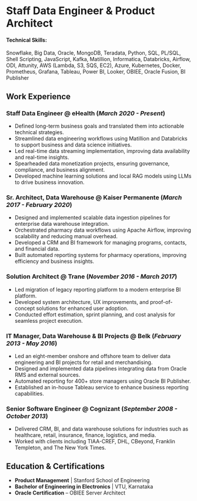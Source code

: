 # Staff Data Engineer & Product Architect  

#### **Technical Skills:**  
Snowflake, Big Data, Oracle, MongoDB, Teradata, Python, SQL, PL/SQL, Shell Scripting, JavaScript, Kafka, Matillion, Informatica, Databricks, Airflow, ODI, Attunity, AWS (Lambda, S3, SQS, EC2), Azure, Kubernetes, Docker, Prometheus, Grafana, Tableau, Power BI, Looker, OBIEE, Oracle Fusion, BI Publisher  

## **Work Experience**  

### **Staff Data Engineer @ eHealth** (_March 2020 - Present_)  
- Defined long-term business goals and translated them into actionable technical strategies.  
- Streamlined data engineering workflows using Matillion and Databricks to support business and data science initiatives.  
- Led real-time data streaming implementation, improving data availability and real-time insights.  
- Spearheaded data monetization projects, ensuring governance, compliance, and business alignment.  
- Developed machine learning solutions and local RAG models using LLMs to drive business innovation.  

### **Sr. Architect, Data Warehouse @ Kaiser Permanente** (_March 2017 - February 2020_)  
- Designed and implemented scalable data ingestion pipelines for enterprise data warehouse integration.  
- Orchestrated pharmacy data workflows using Apache Airflow, improving scalability and reducing manual overhead.  
- Developed a CRM and BI framework for managing programs, contacts, and financial data.  
- Built automated reporting systems for pharmacy operations, improving efficiency and business insights.  

### **Solution Architect @ Trane** (_November 2016 - March 2017_)  
- Led migration of legacy reporting platform to a modern enterprise BI platform.  
- Developed system architecture, UX improvements, and proof-of-concept solutions for enhanced user adoption.  
- Conducted effort estimation, sprint planning, and cost analysis for seamless project execution.  

### **IT Manager, Data Warehouse & BI Projects @ Belk** (_February 2013 - May 2016_)  
- Led an eight-member onshore and offshore team to deliver data engineering and BI projects for retail and merchandising.  
- Designed and implemented data pipelines integrating data from Oracle RMS and external sources.  
- Automated reporting for 400+ store managers using Oracle BI Publisher.  
- Established an in-house Tableau service to enhance business reporting capabilities.  

### **Senior Software Engineer @ Cognizant** (_September 2008 - October 2013_)  
- Delivered CRM, BI, and data warehouse solutions for industries such as healthcare, retail, insurance, finance, logistics, and media.  
- Worked with clients including TIAA-CREF, DHL, CBeyond, Franklin Templeton, and The New York Times.  

## **Education & Certifications**  
- **Product Management** | Stanford School of Engineering  
- **Bachelor of Engineering in Electronics** | VTU, Karnataka  
- **Oracle Certification** – OBIEE Server Architect  
